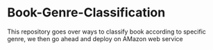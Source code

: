 # Book-Genre-Classification
This repository goes over ways to classify book according to specific genre, we then go ahead and deploy on AMazon web service
